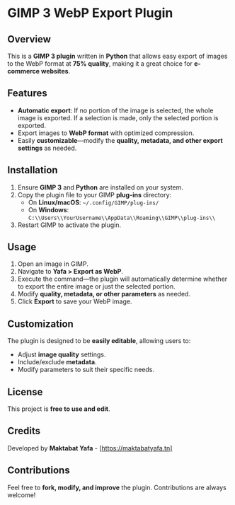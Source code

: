 # GIMP 3 WebP Export Plugin

## Overview
This is a **GIMP 3 plugin** written in **Python** that allows easy export of images to the WebP format at **75% quality**, making it a great choice for **e-commerce websites**.

## Features
- **Automatic export**: If no portion of the image is selected, the whole image is exported. If a selection is made, only the selected portion is exported.
- Export images to **WebP format** with optimized compression.
- Easily **customizable**—modify the **quality, metadata, and other export settings** as needed.

## Installation
1. Ensure **GIMP 3** and **Python** are installed on your system.
2. Copy the plugin file to your GIMP **plug-ins** directory:
   - On **Linux/macOS**: `~/.config/GIMP/plug-ins/`
   - On **Windows**: `C:\\Users\\YourUsername\\AppData\\Roaming\\GIMP\\plug-ins\\`
3. Restart GIMP to activate the plugin.

## Usage
1. Open an image in GIMP.
2. Navigate to **Yafa > Export as WebP**.
3. Execute the command—the plugin will automatically determine whether to export the entire image or just the selected portion.
4. Modify **quality, metadata, or other parameters** as needed.
5. Click **Export** to save your WebP image.

## Customization
The plugin is designed to be **easily editable**, allowing users to:
- Adjust **image quality** settings.
- Include/exclude **metadata**.
- Modify parameters to suit their specific needs.

## License
This project is **free to use and edit**.

## Credits
Developed by **Maktabat Yafa** - [https://maktabatyafa.tn]

## Contributions
Feel free to **fork, modify, and improve** the plugin. Contributions are always welcome!
